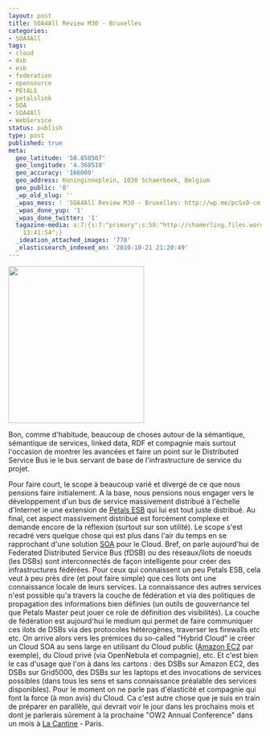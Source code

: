 ```yaml
---
layout: post
title: SOA4All Review M30 - Bruxelles
categories:
- SOA4All
tags:
- cloud
- dsb
- esb
- federation
- opensource
- PEtALS
- petalslink
- SOA
- SOA4All
- WebService
status: publish
type: post
published: true
meta:
  geo_latitude: '50.858507'
  geo_longitude: '4.368510'
  geo_accuracy: '166000'
  geo_address: Koninginneplein, 1030 Schaerbeek, Belgium
  geo_public: '0'
  _wp_old_slug: ''
  _wpas_mess: ! 'SOA4All Review M30 - Bruxelles: http://wp.me/pcSx0-cm'
  _wpas_done_yup: '1'
  _wpas_done_twitter: '1'
  tagazine-media: a:7:{s:7:"primary";s:58:"http://chamerling.files.wordpress.com/2010/10/img_1025.jpg";s:6:"images";a:1:{s:58:"http://chamerling.files.wordpress.com/2010/10/img_1025.jpg";a:6:{s:8:"file_url";s:58:"http://chamerling.files.wordpress.com/2010/10/img_1025.jpg";s:5:"width";s:3:"450";s:6:"height";s:3:"520";s:4:"type";s:5:"image";s:4:"area";s:6:"234000";s:9:"file_path";s:0:"";}}s:6:"videos";a:0:{}s:11:"image_count";s:1:"1";s:6:"author";s:7:"3303881";s:7:"blog_id";s:7:"3069558";s:9:"mod_stamp";s:19:"2011-01-07
    13:41:54";}
  _ideation_attached_images: '778'
  _elasticsearch_indexed_on: '2010-10-21 21:20:49'
---
```

<a href="http://chamerling.files.wordpress.com/2010/10/img_1025.jpg"><img class="alignleft size-full wp-image-778" title="IMG_1025" src="http://chamerling.files.wordpress.com/2010/10/img_1025.jpg" alt="" width="270" height="312" /></a>

Bon, comme d'habitude, beaucoup de choses autour de la sémantique, sémantique de services, linked data, RDF et compagnie mais surtout l'occasion de montrer les avancées et faire un point sur le Distributed Service Bus ie le bus servant de base de l'infrastructure de service du projet.

Pour faire court, le scope à beaucoup varié et divergé de ce que nous pensions faire initialement. A la base, nous pensions nous engager vers le développement d'un bus de service massivement distribué à l'échelle d'Internet ie une extension de <a class="zem_slink" title="Petals ESB" rel="homepage" href="http://petals.ow2.org">Petals ESB</a> qui lui est tout juste distribué. Au final, cet aspect massivement distribué est forcément complexe et demande encore de la réflexion (surtout sur son utilité). Le scope s'est recadré vers quelque chose qui est plus dans l'air du temps en se rapprochant d'une solution <a class="zem_slink" title="Service-oriented architecture" rel="wikipedia" href="http://en.wikipedia.org/wiki/Service-oriented_architecture">SOA</a> pour le Cloud.
Bref, on parle aujourd'hui de Federated Distributed Service Bus (fDSB) ou des réseaux/îlots de noeuds (les DSBs) sont interconnectés de façon intelligente pour créer des infrastructures fédérées. Pour ceux qui connaissent un peu Petals ESB, cela veut à peu près dire (et pout faire simple) que ces îlots ont une connaissance locale de leurs services. La connaissance des autres services n'est possible qu'a travers la couche de fédération et via des politiques de propagation des informations bien définies (un outils de gouvernance tel que Petals Master peut jouer ce role de définition des visibilités).
La couche de fédération est aujourd'hui le medium qui permet de faire communiquer ces ilots de DSBs via des protocoles hétérogènes, traverser les firewalls etc etc. On arrive alors vers les prémices du so-called "Hybrid Cloud" ie créer un Cloud SOA au sens large en utilisant du Cloud public (<a class="zem_slink" title="Amazon EC2" rel="homepage" href="http://aws.amazon.com/ec2/">Amazon EC2</a> par exemple), du Cloud privé (via OpenNebula et compagnie), etc.
Et c'est bien le cas d'usage que l'on à dans les cartons : des DSBs sur Amazon EC2, des DSBs sur Grid5000, des DSBs sur les laptops et des invocations de services possibles (dans tous les sens et sans connaissance préalable des services disponibles).
Pour le moment on ne parle pas d'élasticité et compagnie qui font la force (à mon avis) du Cloud. Ca c'est autre chose que je suis en train de préparer en parallèle, qui devrait voir le jour dans les prochains mois et dont je parlerais sûrement à la prochaine "OW2 Annual Conference" dans un mois à <a class="zem_slink" title="La Cantine" rel="homepage" href="http://lacantine.org/">La Cantine</a> - Paris.
